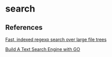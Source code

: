# search

## References

[Fast, indexed regexp search over large file trees](https://github.com/google/codesearch)

[Build A Text Search Engine with GO](https://www.youtube.com/watch?v=BPLpzpgp79A)

